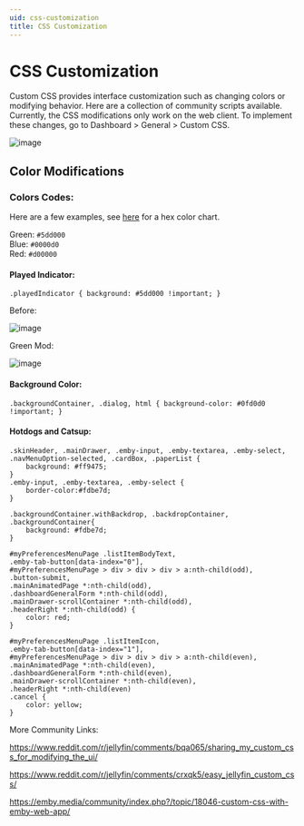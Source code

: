 ```yaml
---
uid: css-customization
title: CSS Customization
---
```


# CSS Customization

Custom CSS provides interface customization such as changing colors or modifying behavior. Here are a collection of community scripts available. Currently, the CSS modifications only work on the web client. To implement these changes, go to Dashboard > General > Custom CSS.

![image](https://user-images.githubusercontent.com/20715731/73392971-d1cc7d80-42a8-11ea-8552-3d311655ea37.png)

## Color Modifications

### Colors Codes:

Here are a few examples, see [here](https://htmlcolorcodes.com/color-picker/) for a hex color chart.

Green: `#5dd000`<br>
Blue: `#0000d0`<br>
Red: `#d00000`<br>

#### Played Indicator: 

`.playedIndicator { background: #5dd000 !important; }`

Before:

![image](https://user-images.githubusercontent.com/20715731/73392328-97aeac00-42a7-11ea-817f-7234b8a78783.png)

Green Mod:

![image](https://user-images.githubusercontent.com/20715731/73392302-86659f80-42a7-11ea-9a9a-222cbbe466c6.png)

#### Background Color:

`.backgroundContainer, .dialog, html { background-color: #0fd0d0 !important; }`

#### Hotdogs and Catsup:

```
.skinHeader, .mainDrawer, .emby-input, .emby-textarea, .emby-select, .navMenuOption-selected, .cardBox, .paperList {
	background: #ff9475;
}
.emby-input, .emby-textarea, .emby-select {
	border-color:#fdbe7d;
}

.backgroundContainer.withBackdrop, .backdropContainer, .backgroundContainer{
	background: #fdbe7d;
}

#myPreferencesMenuPage .listItemBodyText,
.emby-tab-button[data-index="0"],
#myPreferencesMenuPage > div > div > div > a:nth-child(odd),
.button-submit,
.mainAnimatedPage *:nth-child(odd),
.dashboardGeneralForm *:nth-child(odd),
.mainDrawer-scrollContainer *:nth-child(odd),
.headerRight *:nth-child(odd) {
	color: red;
}

#myPreferencesMenuPage .listItemIcon,
.emby-tab-button[data-index="1"],
#myPreferencesMenuPage > div > div > div > a:nth-child(even),
.mainAnimatedPage *:nth-child(even),
.dashboardGeneralForm *:nth-child(even),
.mainDrawer-scrollContainer *:nth-child(even),
.headerRight *:nth-child(even)
.cancel {
	color: yellow;
}
```


More Community Links:

https://www.reddit.com/r/jellyfin/comments/bqa065/sharing_my_custom_css_for_modifying_the_ui/

https://www.reddit.com/r/jellyfin/comments/crxqk5/easy_jellyfin_custom_css/

https://emby.media/community/index.php?/topic/18046-custom-css-with-emby-web-app/
